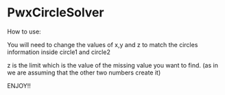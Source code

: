 # PwxCircleSolver

How to use:

You will need to change the values of x,y and z to match the circles information inside circle1 and circle2

z is the limit which is the value of the missing value you want to find. (as in we are assuming that the other two numbers create it)


ENJOY!!
